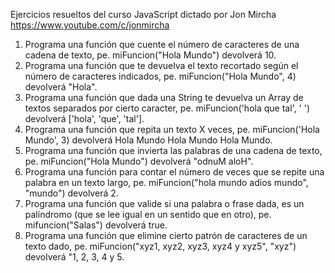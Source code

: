 Ejercicios resueltos del curso JavaScript dictado por Jon Mircha https://www.youtube.com/c/jonmircha

1. Programa una función que cuente el número de caracteres de una cadena de texto, pe. miFuncion("Hola Mundo") devolverá 10.
2. Programa una función que te devuelva el texto recortado según el número de caracteres indicados, pe. miFuncion("Hola Mundo", 4) devolverá "Hola".
3. Programa una función que dada una String te devuelva un Array de textos separados por cierto caracter, pe. miFuncion('hola que tal', ' ') devolverá ['hola', 'que', 'tal'].
4. Programa una función que repita un texto X veces, pe. miFuncion('Hola Mundo', 3) devolverá Hola Mundo Hola Mundo Hola Mundo.
5. Programa una función que invierta las palabras de una cadena de texto, pe. miFuncion("Hola Mundo") devolverá "odnuM aloH".
6. Programa una función para contar el número de veces que se repite una palabra en un texto largo, pe. miFuncion("hola mundo adios mundo", "mundo") devolverá 2.
7. Programa una función que valide si una palabra o frase dada, es un palíndromo (que se lee igual en un sentido que en otro), pe. mifuncion("Salas") devolverá true.
8. Programa una función que elimine cierto patrón de caracteres de un texto dado, pe. miFuncion("xyz1, xyz2, xyz3, xyz4 y xyz5", "xyz") devolverá "1, 2, 3, 4 y 5.
